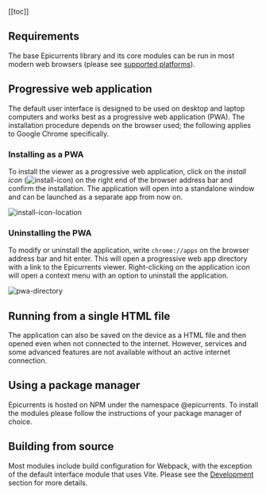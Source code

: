 [[toc]]

## Requirements

The base Epicurrents library and its core modules can be run in most modern web browsers (please see [supported platforms](docs/getting-started/usage#supported-platforms)).

## Progressive web application

The default user interface is designed to be used on desktop and laptop computers and works best as a progressive web application (PWA). The installation procedure depends on the browser used; the following applies to Google Chrome specifically.

### Installing as a PWA

To install the viewer as a progressive web application, click on the *install icon* (![install-icon](/img/install-pwa-icon-chrome.svg)) on the right end of the browser address bar and confirm the installation. The application will open into a standalone window and can be launched as a separate app from now on.

![install-icon-location](/img/install-pwa-chrome.png)

### Uninstalling the PWA

To modify or uninstall the application, write `chrome://apps` on the browser address bar and hit enter. This will open a progressive web app directory with a link to the Epicurrents viewer. Right-clicking on the application icon will open a context menu with an option to uninstall the application.

![pwa-directory](/img/pwa-directory-chrome-scaled.png)

## Running from a single HTML file

The application can also be saved on the device as a HTML file and then opened even when not connected to the internet. However, services and some advanced features are not available without an active internet connection.

## Using a package manager

Epicurrents is hosted on NPM under the namespace @epicurrents. To install the modules please follow the instructions of your package manager of choice.

## Building from source

Most modules include build configuration for Webpack, with the exception of the default interface module that uses Vite. Please see the [Development](docs/development) section for more details.
